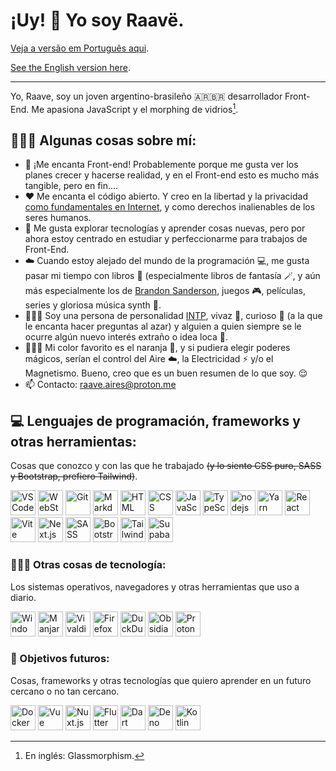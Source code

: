 # ¡Uy! 🤙 Yo soy Raavë.
[Veja a versão em Português aqui](https://github.com/raave-aires/raave-aires/blob/main/LEIAME.md).

[See the English version here](https://github.com/raave-aires/raave-aires/blob/main/README.md).
***
Yo, Raave, soy un joven argentino-brasileño 🇦🇷🇧🇷 desarrollador Front-End. Me apasiona JavaScript y el morphing de vidrios[^1].

## 🧔🏻‍♂️ Algunas cosas sobre mí:
- 🧡 ¡Me encanta Front-end! Probablemente porque me gusta ver los planes crecer y hacerse realidad, y en el Front-end esto es mucho más tangible, pero en fin....
- ❤️ Me encanta el código abierto. Y creo en la libertad y la privacidad [como fundamentales en Internet](https://www.mozilla.org/es-AR/about/manifesto/), y como derechos inalienables de los seres humanos.
- 🔭 Me gusta explorar tecnologías y aprender cosas nuevas, pero por ahora estoy centrado en estudiar y perfeccionarme para trabajos de Front-End.
- ☁️ Cuando estoy alejado del mundo de la programación 💻, me gusta pasar mi tiempo con libros 📖 (especialmente libros de fantasía 🪄, y aún más especialmente los de [Brandon Sanderson](https://www.brandonsanderson.com), juegos 🎮, películas, series y gloriosa música synth 🎵.
- 🧔🏻‍♂️ Soy una persona de personalidad [INTP](https://www.personalitieslab.com/es/tipos-de-personalidad/personalidad-intp), vivaz 😬, curioso 🤨 (a la que le encanta hacer preguntas al azar) y alguien a quien siempre se le ocurre algún nuevo interés extraño o idea loca 🧐.
- 🤷🏻‍♂️ Mi color favorito es el naranja 🧡, y si pudiera elegir poderes mágicos, serían el control del Aire ☁️, la Electricidad ⚡ y/o el Magnetismo. Bueno, creo que es un buen resumen de lo que soy. 😌 
- 📫 Contacto: raave.aires@proton.me

## 💻 Lenguajes de programación, frameworks y otras herramientas:
Cosas que conozco y con las que he trabajado ~~(y lo siento CSS puro, SASS y Bootstrap, prefiero Tailwind)~~.
<p> 
    <a href="https://code.visualstudio.com" target="_blank"><img src="https://skillicons.dev/icons?i=vscode" width='40' alt="VS Code"/></a>
    <a href="https://www.jetbrains.com/webstorm/" target="_blank"><img src="https://skillicons.dev/icons?i=webstorm" width='40' alt="WebStorm"/></a>
    <a href="https://git-scm.com" target="_blank"><img src="https://skillicons.dev/icons?i=git" width='40' alt="Git"/></a>
    <a href="https://www.markdownguide.org" target="_blank"><img src="https://skillicons.dev/icons?i=md" width='40' alt="Markdown"/></a>
    <a href="https://developer.mozilla.org/en-US/docs/Learn/Getting_started_with_the_web/HTML_basics" target="_blank"><img src="https://skillicons.dev/icons?i=html" width='40' alt="HTML"/></a>
    <a href="https://developer.mozilla.org/en-US/docs/Learn/Getting_started_with_the_web/CSS_basics" target="_blank"><img src="https://skillicons.dev/icons?i=css" width='40' alt="CSS"/></a>
    <a href="https://developer.mozilla.org/en-US/docs/Learn/Getting_started_with_the_web/JavaScript_basics" target="_blank"><img src="https://skillicons.dev/icons?i=javascript" width='40' alt="JavaScript"/></a>
    <a href="https://www.typescriptlang.org" target="_blank"><img src="https://skillicons.dev/icons?i=typescript" width='40' alt="TypeScript"/></a>
    <a href="https://nodejs.org/" target="_blank"><img src="https://skillicons.dev/icons?i=nodejs" width='40' alt="nodejs"/></a>
    <a href="https://yarnpkg.com" target="_blank"><img src="https://skillicons.dev/icons?i=yarn" width='40' alt="Yarn"/></a>
    <a href="https://react.dev" target="_blank"><img src="https://skillicons.dev/icons?i=react" width='40' alt="React"/></a>
    <a href="https://vitejs.dev" target="_blank"><img src="https://skillicons.dev/icons?i=vite" width='40' alt="Vite"/></a>
    <a href="https://nextjs.org" target="_blank"><img src="https://skillicons.dev/icons?i=nextjs" width='40' alt="Next.js"/></a>
    <a href="https://sass-lang.com" target="_blank"><img src="https://skillicons.dev/icons?i=sass" width='40' alt="SASS"/></a>
    <a href="https://getbootstrap.com" target="_blank"><img src="https://skillicons.dev/icons?i=bootstrap" width='40' alt="Bootstrap"/></a>
    <a href="https://tailwindcss.com" target="_blank"><img src="https://skillicons.dev/icons?i=tailwindcss" width='40' alt="Tailwind"/></a>
    <a href="https://supabase.com" target="_blank"><img src="https://skillicons.dev/icons?i=supabase" width='40' alt="Supabase"/></a>
</p>

### 👨🏻‍💻 Otras cosas de tecnología:
Los sistemas operativos, navegadores y otras herramientas que uso a diario.
<p>
    <a href="https://www.microsoft.com/pt-br/software-download/windows11" target="_blank"><img src="https://skillicons.dev/icons?i=windows" width='40' alt="Windows"/></a>
    <a href="https://manjaro.org" target="_blank"><img src="https://skillicons.dev/icons?i=arch" width='40' alt="Manjaro"/></a>
    <a href="https://vivaldi.com/" target="_blank"><img src="https://vivaldi.com/wp-content/themes/vivaldicom-theme/img/press/icons/vivaldi_icon.png" width='40' alt="Vivaldi"/></a>     <a href="https://www.mozilla.org/en-US/firefox/new/" target="_blank"><img src="https://upload.wikimedia.org/wikipedia/commons/thumb/a/a0/Firefox_logo%2C_2019.svg/800px-Firefox_logo%2C_2019.svg.png" width='40' alt="Firefox"/></a> 
    <a href="https://duckduckgo.com/" target="_blank"><img src="https://cdn.icon-icons.com/icons2/2699/PNG/512/duckduckgo_logo_icon_170206.png" width='40' alt="DuckDuckGo"/></a>
    <a href="https://obsidian.md" target="_blank"><img src="https://skillicons.dev/icons?i=obsidian" width='40' alt="Obsidian"/></a>
    <a href="https://proton.me" target="_blank"><img src="https://pbs.twimg.com/profile_images/1539539301041586182/qgt0AIuH_400x400.png" width='40' alt="Proton"/></a>
</p>

### 🔮 Objetivos futuros:
Cosas, frameworks y otras tecnologías que quiero aprender en un futuro cercano o no tan cercano.
<p>
    <a href="https://www.docker.com" target="_blank"><img src="https://skillicons.dev/icons?i=docker" width='40' alt="Docker"/></a>
    <a href="https://vuejs.org" target="_blank"><img src="https://skillicons.dev/icons?i=vue" width='40' alt="Vue"/></a>
    <a href="https://nuxt.com" target="_blank"><img src="https://skillicons.dev/icons?i=nuxtjs" width='40' alt="Nuxt.js"/></a>
    <a href="https://flutter.dev" target="_blank"><img src="https://skillicons.dev/icons?i=flutter" width='40' alt="Flutter"/></a>
    <a href="https://dart.dev" target="_blank"><img src="https://skillicons.dev/icons?i=dart" width='40' alt="Dart"/></a>
    <a href="https://deno.com" target="_blank"><img src="https://skillicons.dev/icons?i=deno" width='40' alt="Deno"/></a>
    <a href="https://kotlinlang.org" target="_blank"><img src="https://skillicons.dev/icons?i=kotlin" width='40' alt="Kotlin"/></a>
</p>

[^1]: En inglés: Glassmorphism.
